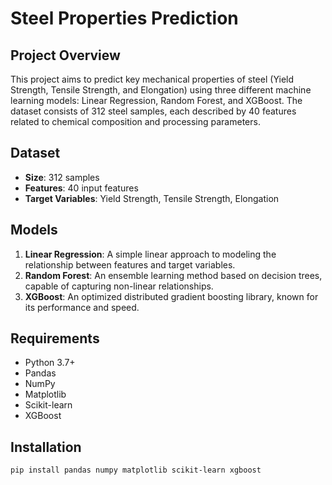 # Steel Properties Prediction

## Project Overview
This project aims to predict key mechanical properties of steel (Yield Strength, Tensile Strength, and Elongation) using three different machine learning models: Linear Regression, Random Forest, and XGBoost. The dataset consists of 312 steel samples, each described by 40 features related to chemical composition and processing parameters.

## Dataset
- **Size**: 312 samples
- **Features**: 40 input features
- **Target Variables**: Yield Strength, Tensile Strength, Elongation

## Models
1. **Linear Regression**: A simple linear approach to modeling the relationship between features and target variables.
2. **Random Forest**: An ensemble learning method based on decision trees, capable of capturing non-linear relationships.
3. **XGBoost**: An optimized distributed gradient boosting library, known for its performance and speed.

## Requirements
- Python 3.7+
- Pandas
- NumPy
- Matplotlib
- Scikit-learn
- XGBoost

## Installation
```bash
pip install pandas numpy matplotlib scikit-learn xgboost

